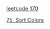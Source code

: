 [leetcode 170](https://github.com/mazexiaozhoulu/Leetcode-/blob/7d1ea6f95340928f4c59cb64abae90cf55ebc4b3/leetcode%20179.%20Largest%20Number.md)

[75. Sort Colors](https://github.com/mazexiaozhoulu/Leetcode-/blob/fb046e55f525a1d529942c293eaff9d9940e4875/leetcode%2075.%20Sort%20Colors.md)
